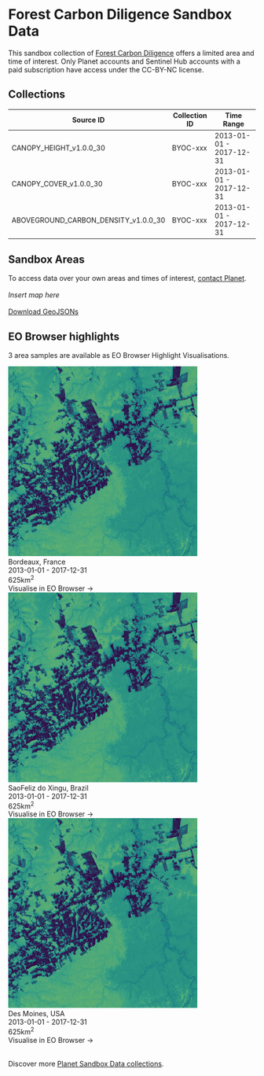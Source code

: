 # Forest Carbon Diligence Sandbox Data
<!---
TODO: add links
-->
This sandbox collection of [Forest Carbon Diligence](https://www.planet.com/products/forest-carbon/) offers a limited area and time of interest. Only Planet accounts and Sentinel Hub accounts with a paid subscription have access under the CC-BY-NC license.
<!---
TODO: add BYOC collection IDs
-->
## Collections
<table>
  <thead>
    <tr>
      <th>Source ID</th>
      <th>Collection ID</th>
      <th>Time Range</th>
    </tr>
  </thead>
  <tbody>
    <tr>
      <td>CANOPY_HEIGHT_v1.0.0_30</td>
      <td>BYOC-xxx</td>
      <td>2013-01-01 - 2017-12-31</td>
    </tr>
    <tr>
      <td>CANOPY_COVER_v1.0.0_30</td>
      <td>BYOC-xxx</td>
      <td>2013-01-01 - 2017-12-31</td>
    </tr>
    <tr>
      <td>ABOVEGROUND_CARBON_DENSITY_v1.0.0_30</td>
      <td>BYOC-xxx</td>
      <td>2013-01-01 - 2017-12-31</td>
    </tr>
   </tbody>
</table>

## Sandbox Areas
To access data over your own areas and times of interest, [contact Planet](https://www.planet.com/contact-sales/#contact-sales).
<br><br>
*Insert map here*
<br><br>
[Download GeoJSONs]()


## EO Browser highlights
3 area samples are available as EO Browser Highlight Visualisations.
<br>
<div class="container33">
    <div class="image-card">
        <img src="forest-carbon-diligence.png" alt="EOB Highlight 1" class="imagette">
        <div class="info">
            <div class="title">Bordeaux, France</div>
            <div class="text">
                2013-01-01 - 2017-12-31<br>
                625km<sup>2</sup>
            </div>
            <div class="eob-link">Visualise in EO Browser -></div>
        </div>
    </div>
    <div class="image-card">
        <img src="forest-carbon-diligence.png" alt="EOB Highlight 2" class="imagette">
        <div class="info">
            <div class="title">SaoFeliz do Xingu, Brazil</div>
            <div class="text">
                2013-01-01 - 2017-12-31<br>
                625km<sup>2</sup>
            </div>
            <div class="eob-link">Visualise in EO Browser -></div>
        </div>
    </div>
    <div class="image-card">
        <img src="forest-carbon-diligence.png" alt="EOB Highlight 3" class="imagette">
        <div class="info">
            <div class="title">Des Moines, USA</div>
            <div class="text">
                2013-01-01 - 2017-12-31<br>
                625km<sup>2</sup>
            </div>
            <div class="eob-link">Visualise in EO Browser -></div>
        </div>
    </div>
</div>
<br>
<!---
TODO: add link
-->

Discover more [Planet Sandbox Data collections]().
